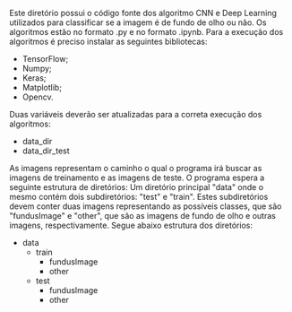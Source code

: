 Este diretório possui o código fonte dos algoritmo CNN e Deep Learning utilizados para classificar se a imagem é de fundo de olho ou não. Os algoritmos estão no formato .py e no formato .ipynb.
Para a execução dos algoritmos é preciso instalar as seguintes bibliotecas:

* TensorFlow;
* Numpy;
* Keras;
* Matplotlib;
* Opencv.

Duas variáveis deverão ser atualizadas para a correta execução dos algoritmos:
* data_dir
* data_dir_test 

As imagens representam o caminho o qual o programa irá buscar as imagens de treinamento e as imagens de teste.
O programa espera a seguinte estrutura de diretórios:
Um diretório principal "data" onde o mesmo contém dois subdiretórios: "test" e "train". Estes subdiretórios devem conter duas imagens representando as possíveis classes, que são "fundusImage" e "other", que são as imagens de fundo de olho e outras imagens, respectivamente.
Segue abaixo estrutura dos diretórios:

* data
    * train
      * fundusImage
      * other
    * test
      * fundusImage
      * other
